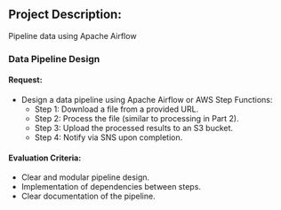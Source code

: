 ## Project Description:

  Pipeline data using Apache Airflow

### Data Pipeline Design

#### Request:

- Design a data pipeline using Apache Airflow or AWS Step Functions:
  - Step 1: Download a file from a provided URL.
  - Step 2: Process the file (similar to processing in Part 2).
  - Step 3: Upload the processed results to an S3 bucket.
  - Step 4: Notify via SNS upon completion.

#### Evaluation Criteria:
 - Clear and modular pipeline design.
 - Implementation of dependencies between steps.
 - Clear documentation of the pipeline.
